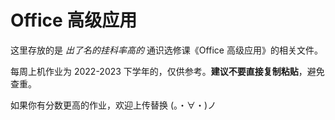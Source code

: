 # Office 高级应用

这里存放的是 _出了名的挂科率高的_ 通识选修课《Office 高级应用》的相关文件。

每周上机作业为 2022-2023 下学年的，仅供参考。**建议不要直接复制粘贴**，避免查重。

如果你有分数更高的作业，欢迎上传替换 (。・∀・)ノ

